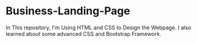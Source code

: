 # Business-Landing-Page
In This repository, I'm Using HTML and CSS to Design the Webpage. I also learned about some advanced CSS and Bootstrap Framework.
